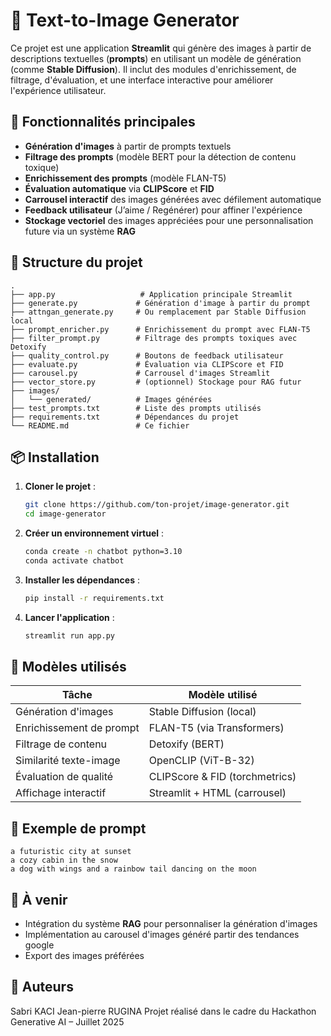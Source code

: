 # 🎨 Text-to-Image Generator

Ce projet est une application **Streamlit** qui génère des images à partir de descriptions textuelles (**prompts**) en utilisant un modèle de génération (comme **Stable Diffusion**). Il inclut des modules d'enrichissement, de filtrage, d'évaluation, et une interface interactive pour améliorer l'expérience utilisateur.

## 🚀 Fonctionnalités principales

- **Génération d'images** à partir de prompts textuels
- **Filtrage des prompts** (modèle BERT pour la détection de contenu toxique)
- **Enrichissement des prompts** (modèle FLAN-T5)
- **Évaluation automatique** via **CLIPScore** et **FID**
- **Carrousel interactif** des images générées avec défilement automatique
- **Feedback utilisateur** (J’aime / Regénérer) pour affiner l'expérience
- **Stockage vectoriel** des images appréciées pour une personnalisation future via un système **RAG**

## 📂 Structure du projet

```
.
├── app.py                   # Application principale Streamlit
├── generate.py             # Génération d'image à partir du prompt
├── attngan_generate.py     # Ou remplacement par Stable Diffusion local
├── prompt_enricher.py      # Enrichissement du prompt avec FLAN-T5
├── filter_prompt.py        # Filtrage des prompts toxiques avec Detoxify
├── quality_control.py      # Boutons de feedback utilisateur
├── evaluate.py             # Évaluation via CLIPScore et FID
├── carousel.py             # Carrousel d'images Streamlit
├── vector_store.py         # (optionnel) Stockage pour RAG futur
├── images/
│   └── generated/          # Images générées
├── test_prompts.txt        # Liste des prompts utilisés
├── requirements.txt        # Dépendances du projet
└── README.md               # Ce fichier
```

## 📦 Installation

1. **Cloner le projet** :
   ```bash
   git clone https://github.com/ton-projet/image-generator.git
   cd image-generator
   ```

2. **Créer un environnement virtuel** :
   ```bash
   conda create -n chatbot python=3.10
   conda activate chatbot
   ```

3. **Installer les dépendances** :
   ```bash
   pip install -r requirements.txt
   ```

4. **Lancer l'application** :
   ```bash
   streamlit run app.py
   ```

## 🧠 Modèles utilisés

| Tâche                      | Modèle utilisé                     |
|---------------------------|-------------------------------------|
| Génération d'images       | Stable Diffusion (local)            |
| Enrichissement de prompt  | FLAN-T5 (via Transformers)          |
| Filtrage de contenu       | Detoxify (BERT)                     |
| Similarité texte-image    | OpenCLIP (ViT-B-32)                 |
| Évaluation de qualité     | CLIPScore & FID (torchmetrics)      |
| Affichage interactif      | Streamlit + HTML (carrousel)        |

## 🧪 Exemple de prompt

```
a futuristic city at sunset
a cozy cabin in the snow
a dog with wings and a rainbow tail dancing on the moon
```

## 📘 À venir

- Intégration du système **RAG** pour personnaliser la génération d'images
- Implémentation au carousel d'images généré partir des tendances google
- Export des images préférées

## 👤 Auteurs

Sabri KACI 
Jean-pierre RUGINA 
Projet réalisé dans le cadre du Hackathon Generative AI – Juillet 2025
